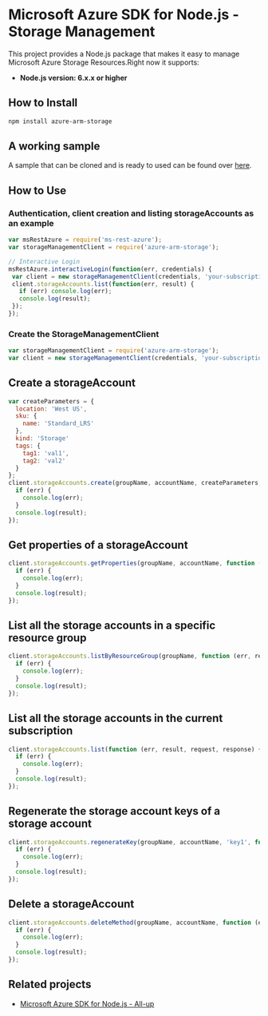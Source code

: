 # Microsoft Azure SDK for Node.js - Storage Management

This project provides a Node.js package that makes it easy to manage Microsoft Azure Storage Resources.Right now it supports:
- **Node.js version: 6.x.x or higher**

## How to Install

```bash
npm install azure-arm-storage
```
## A working sample
A sample that can be cloned and is ready to used can be found over [here](https://github.com/Azure-Samples/storage-node-resource-provider-getting-started).

## How to Use

### Authentication, client creation and listing storageAccounts as an example

 ```javascript
 var msRestAzure = require('ms-rest-azure');
 var storageManagementClient = require('azure-arm-storage');
 
 // Interactive Login
 msRestAzure.interactiveLogin(function(err, credentials) {
  var client = new storageManagementClient(credentials, 'your-subscription-id');
  client.storageAccounts.list(function(err, result) {
    if (err) console.log(err);
    console.log(result);
  });
 });
 ```

### Create the StorageManagementClient

```javascript
var storageManagementClient = require('azure-arm-storage');
var client = new storageManagementClient(credentials, 'your-subscription-id');
```

## Create a storageAccount

```javascript
var createParameters = {
  location: 'West US',
  sku: {
    name: 'Standard_LRS'
  },
  kind: 'Storage'
  tags: {
    tag1: 'val1',
    tag2: 'val2'
  }
};
client.storageAccounts.create(groupName, accountName, createParameters, function (err, result, request, response) {
  if (err) {
    console.log(err);
  }
  console.log(result);
});
```

## Get properties of a storageAccount

```javascript
client.storageAccounts.getProperties(groupName, accountName, function (err, result, request, response) {
  if (err) {
    console.log(err);
  }
  console.log(result);
});
```

## List all the storage accounts in a specific resource group

```javascript
client.storageAccounts.listByResourceGroup(groupName, function (err, result, request, response) {
  if (err) {
    console.log(err);
  }
  console.log(result);
});
```

## List all the storage accounts in the current subscription

```javascript
client.storageAccounts.list(function (err, result, request, response) {
  if (err) {
    console.log(err);
  }
  console.log(result);
});
```

## Regenerate the storage account keys of a storage account

```javascript
client.storageAccounts.regenerateKey(groupName, accountName, 'key1', function (err, result, request, response) {
  if (err) {
    console.log(err);
  }
  console.log(result);
});
```

## Delete a storageAccount

```javascript
client.storageAccounts.deleteMethod(groupName, accountName, function (err, result, request, response) {
  if (err) {
    console.log(err);
  }
  console.log(result);
});
```

## Related projects

- [Microsoft Azure SDK for Node.js - All-up](https://github.com/WindowsAzure/azure-sdk-for-node)
